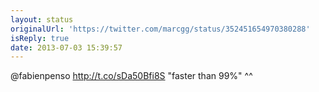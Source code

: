 ```yaml
---
layout: status
originalUrl: 'https://twitter.com/marcgg/status/352451654970380288'
isReply: true
date: 2013-07-03 15:39:57
---
```


@fabienpenso http://t.co/sDa50Bfi8S "faster than 99%" ^^
